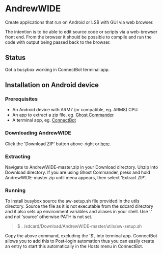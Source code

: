 # AndrewWIDE
Create applications that run on Android or LSB with GUI via web browser.

The intention is to be able to edit source code or scripts via a web-browser front end. From the browser it should be possible to compile and run the code with output being passed back to the browser.

## Status
Got a busybox working in ConnectBot terminal app.

## Installation on Android device

### Prerequisites
- An Android device with ARM7 (or compatible, eg. ARM8) CPU.
- An app to extract a zip file, eg. [Ghost Commander](https://f-droid.org/repository/browse/?fdid=com.ghostsq.commander)
- A terminal app, eg. [ConnectBot](https://f-droid.org/repository/browse/?fdid=org.connectbot)

### Downloading AndrewWIDE
Click the 'Download ZIP' button above-right or [here](https://github.com/andrew-rogers/AndrewWIDE/archive/master.zip).

### Extracting
Navigate to AndrewWIDE-master.zip in your Download directory. Unzip into Download directory. If you are using Ghost Commander, press and hold AndrewWIDE-master.zip until menu appears, then select 'Extract ZIP'.

### Running

To install busybox source the aw-setup.sh file provided in the utils directory. Source the file as it is not executable from the sdcard directory and it also sets up environment variables and aliases in your shell. Use '.' and not 'source' otherwise PATH is not set.

> $ . /sdcard/Download/AndrewWIDE-master/utils/aw-setup.sh

Copy the above command, excluding the '$', into terminal app. ConnectBot allows you to add this to Post-login automation thus you can easily create an entry to start this automatically in the Hosts menu in ConnectBot.
